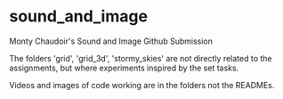 # sound_and_image

Monty Chaudoir's Sound and Image Github Submission

The folders 'grid', 'grid_3d', 'stormy_skies' are not directly related to the assignments, but where experiments inspired by the set tasks. 

Videos and images of code working are in the folders not the READMEs.
